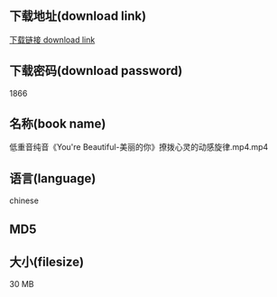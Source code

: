 ## 下载地址(download link)
[下载链接 download link](https://tutu365.netlify.app/?s=%E4%BD%8E%E9%87%8D%E9%9F%B3%E7%BA%AF%E9%9F%B3%E3%80%8AYou%27re+Beautiful-%E7%BE%8E%E4%B8%BD%E7%9A%84%E4%BD%A0%E3%80%8B%E6%92%A9%E6%8B%A8%E5%BF%83%E7%81%B5%E7%9A%84%E5%8A%A8%E6%84%9F%E6%97%8B%E5%BE%8B.mp4)

## 下载密码(download password)
1866

## 名称(book name)
低重音纯音《You're Beautiful-美丽的你》撩拨心灵的动感旋律.mp4.mp4

## 语言(language)
chinese

## MD5


## 大小(filesize)
30 MB
